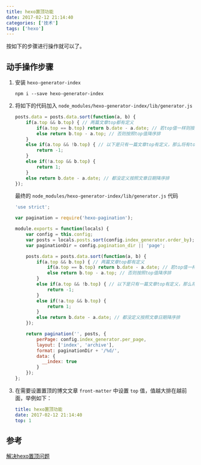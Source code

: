```yaml
---
title: hexo置顶功能
date: 2017-02-12 21:14:40
categories: ['技术']
tags: ['hexo']
---
```


按如下的步骤进行操作就可以了。

## 动手操作步骤

1. 安装 `hexo-generator-index`

    `npm i --save hexo-generator-index`

2. 将如下的代码加入 `node_modules/hexo-generator-index/lib/generator.js`

    ```javascript
    posts.data = posts.data.sort(function(a, b) {
        if(a.top && b.top) { // 两篇文章top都有定义
            if(a.top == b.top) return b.date - a.date; // 若top值一样则按照文章日期降序排
            else return b.top - a.top; // 否则按照top值降序排
        }
        else if(a.top && !b.top) { // 以下是只有一篇文章top有定义，那么将有top的排在前面（这里用异或操作居然不行233）
            return -1;
        }
        else if(!a.top && b.top) {
            return 1;
        }
        else return b.date - a.date; // 都没定义按照文章日期降序排
    });
    ```

    最终的 `node_modules/hexo-generator-index/lib/generator.js` 代码

    ```javascript
    'use strict';

    var pagination = require('hexo-pagination');

    module.exports = function(locals) {
        var config = this.config;
        var posts = locals.posts.sort(config.index_generator.order_by);
        var paginationDir = config.pagination_dir || 'page';

        posts.data = posts.data.sort(function(a, b) {
            if(a.top && b.top) { // 两篇文章top都有定义
                if(a.top == b.top) return b.date - a.date; // 若top值一样则按照文章日期降序排
                else return b.top - a.top; // 否则按照top值降序排
            }
            else if(a.top && !b.top) { // 以下是只有一篇文章top有定义，那么将有top的排在前面（这里用异或操作居然不行233）
                return -1;
            }
            else if(!a.top && b.top) {
                return 1;
            }
            else return b.date - a.date; // 都没定义按照文章日期降序排
        });

        return pagination('', posts, {
            perPage: config.index_generator.per_page,
            layout: ['index', 'archive'],
            format: paginationDir + '/%d/',
            data: {
              __index: true
            }
        });
    };
    ```

3. 在需要设置置顶的博文文章 `front-matter` 中设置 `top` 值，值越大排在越前面，举例如下：

    ```yaml
    title: hexo置顶功能
    date: 2017-02-12 21:14:40
    top: 1    
    ```

## 参考

[解决hexo置顶问题](http://www.netcan666.com/2015/11/22/%E8%A7%A3%E5%86%B3Hexo%E7%BD%AE%E9%A1%B6%E9%97%AE%E9%A2%98/)
